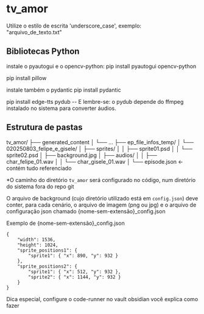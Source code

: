 # tv_amor

Utilize o estilo de escrita 'underscore_case', exemplo: "arquivo_de_texto.txt"

## Bibliotecas Python

instale o pyautogui e o opencv-python:
pip install pyautogui opencv-python

pip install pillow

instale também o pydantic
pip install pydantic 

pip install edge-tts pydub
    -- E lembre-se: o pydub depende do ffmpeg instalado no sistema para converter áudios.

## Estrutura de pastas
tv_amor/
├── generated_content
│   └── ... 
├── ep_file_infos_temp/
│   └── 020250803_felipe_e_gisele/
│       ├── sprites/
│       │   ├── sprite01.psd
│       │   └── sprite02.psd
│       ├── background.jpg
│       ├── audios/
│       │   ├── char_felipe_01.wav
│       │   └── char_gisele_01.wav
│       └── episode.json   ← contém tudo referenciado

*O caminho do diretório `tv_amor` será configurado no código, num diretório do sistema fora do repo git

O arquivo de background (cujo diretório utilizado está em `config.json`) deve conter, para cada cenário, o arquivo de imagem (png ou jpg) e o arquivo de configuração json chamado {nome-sem-extensão}_config.json 

Exemplo de {nome-sem-extensão}_config.json 
```
{
    "width": 1536,
    "height": 1024,
    "sprite_positions1": { 
        "sprite1": { "x": 890, "y": 932 }
    },
    "sprite_positions2": { 
        "sprite1": { "x": 512, "y": 932 },
        "sprite2": { "x": 1144, "y": 932 }
    }
}
```

Dica especial, configure o code-runner
no vault obsidian você explica como fazer
